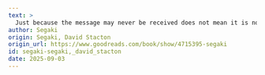 ```yaml
---
text: >
  Just because the message may never be received does not mean it is not worth sending.
author: Segaki
origin: Segaki, David Stacton
origin_url: https://www.goodreads.com/book/show/4715395-segaki
id: segaki-segaki,_david_stacton
date: 2025-09-03 
---
```

